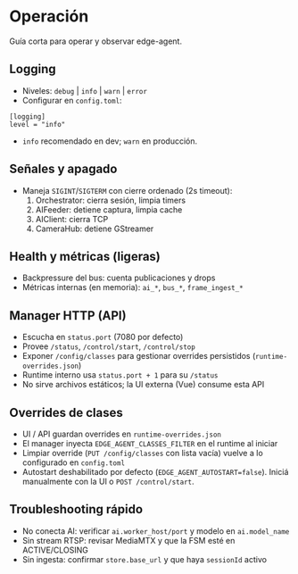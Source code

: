 # Operación

Guía corta para operar y observar edge-agent.

## Logging
- Niveles: `debug` | `info` | `warn` | `error`
- Configurar en `config.toml`:
```
[logging]
level = "info"
```
- `info` recomendado en dev; `warn` en producción.

## Señales y apagado
- Maneja `SIGINT`/`SIGTERM` con cierre ordenado (2s timeout):
  1. Orchestrator: cierra sesión, limpia timers
  2. AIFeeder: detiene captura, limpia cache
  3. AIClient: cierra TCP
  4. CameraHub: detiene GStreamer

## Health y métricas (ligeras)
- Backpressure del bus: cuenta publicaciones y drops
- Métricas internas (en memoria): `ai_*`, `bus_*`, `frame_ingest_*`

## Manager HTTP (API)
- Escucha en `status.port` (7080 por defecto)
- Provee `/status`, `/control/start`, `/control/stop`
- Exponer `/config/classes` para gestionar overrides persistidos (`runtime-overrides.json`)
- Runtime interno usa `status.port + 1` para su `/status`
- No sirve archivos estáticos; la UI externa (Vue) consume esta API

## Overrides de clases
- UI / API guardan overrides en `runtime-overrides.json`
- El manager inyecta `EDGE_AGENT_CLASSES_FILTER` en el runtime al iniciar
- Limpiar override (`PUT /config/classes` con lista vacía) vuelve a lo configurado en `config.toml`
- Autostart deshabilitado por defecto (`EDGE_AGENT_AUTOSTART=false`). Iniciá manualmente con la UI o `POST /control/start`.

## Troubleshooting rápido
- No conecta AI: verificar `ai.worker_host/port` y modelo en `ai.model_name`
- Sin stream RTSP: revisar MediaMTX y que la FSM esté en ACTIVE/CLOSING
- Sin ingesta: confirmar `store.base_url` y que haya `sessionId` activo
